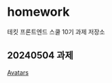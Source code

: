 # homework
테킷 프론트엔드 스쿨 10기 과제 저장소

## 20240504 과제
[Avatars](https://github.com/clouood111/homework/blob/main/avatars/avatars.md)
